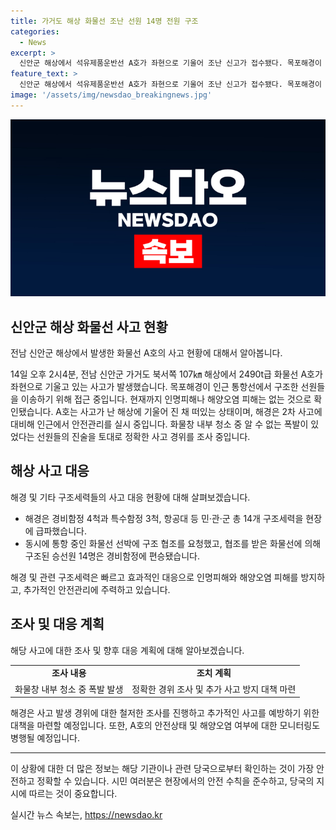 ```yaml
---
title: 가거도 해상 화물선 조난 선원 14명 전원 구조
categories:
  - News
excerpt: >
  신안군 해상에서 석유제품운반선 A호가 좌현으로 기울어 조난 신고가 접수됐다. 목포해경이 선원 구조를 위해 현장에 급파했고, 14명의 승선원은 경비함정에 편승됐다. 현재까지 인명피해나 해양오염 피해는 없는 것으로 확인됐으며, 해경은 2차 사고에 대비해 안전관리를 실시 중이다. 선원들의 진술을 토대로 정확한 사고 경위가 조사 중이다. (150자)
feature_text: >
  신안군 해상에서 석유제품운반선 A호가 좌현으로 기울어 조난 신고가 접수됐다. 목포해경이 선원 구조를 위해 현장에 급파했고, 14명의 승선원은 경비함정에 편승됐다. 현재까지 인명피해나 해양오염 피해는 없는 것으로 확인됐으며, 해경은 2차 사고에 대비해 안전관리를 실시 중이다. 선원들의 진술을 토대로 정확한 사고 경위가 조사 중이다. (150자)
image: '/assets/img/newsdao_breakingnews.jpg'
---
```


<p><img src="/assets/img/newsdao_breakingnews.jpg" alt="pcversion 속보" /></p>

<h2 data-ke-size="size26">신안군 해상 화물선 사고 현황</h2>

<p>전남 신안군 해상에서 발생한 화물선 A호의 사고 현황에 대해서 알아봅니다.</p>

<p data-ke-size="size16">14일 오후 2시4분, 전남 신안군 가거도 북서쪽 107㎞ 해상에서 2490t급 화물선 A호가 좌현으로 기울고 있는 사고가 발생했습니다. 목포해경이 인근 통항선에서 구조한 선원들을 이송하기 위해 접근 중입니다. 현재까지 인명피해나 해양오염 피해는 없는 것으로 확인됐습니다. A호는 사고가 난 해상에 기울어 진 채 떠있는 상태이며, 해경은 2차 사고에 대비해 인근에서 안전관리를 실시 중입니다. 화물창 내부 청소 중 알 수 없는 폭발이 있었다는 선원들의 진술을 토대로 정확한 사고 경위를 조사 중입니다.</p>

<h2 data-ke-size="size26">해상 사고 대응</h2>

<p>해경 및 기타 구조세력들의 사고 대응 현황에 대해 살펴보겠습니다.</p>

<ul>
  <li>해경은 경비함정 4척과 특수함정 3척, 항공대 등 민·관·군 총 14개 구조세력을 현장에 급파했습니다.</li>
  <li>동시에 통항 중인 화물선 선박에 구조 협조를 요청했고, 협조를 받은 화물선에 의해 구조된 승선원 14명은 경비함정에 편승됐습니다.</li>
</ul>

<p data-ke-size="size16">해경 및 관련 구조세력은 빠르고 효과적인 대응으로 인명피해와 해양오염 피해를 방지하고, 추가적인 안전관리에 주력하고 있습니다.</p>

<h2 data-ke-size="size26">조사 및 대응 계획</h2>

<p>해당 사고에 대한 조사 및 향후 대응 계획에 대해 알아보겠습니다.</p>

<table>
  <tr>
    <td style="text-align: center; height: 17px;"><b>조사 내용</b></td>
    <td style="text-align: center; height: 17px;"><b>조치 계획</b></td>
  </tr>
  <tr>
    <td style="text-align: center; height: 17px;">화물창 내부 청소 중 폭발 발생</td>
    <td style="text-align: center; height: 17px;">정확한 경위 조사 및 추가 사고 방지 대책 마련</td>
  </tr>
</table>

<p data-ke-size="size16">해경은 사고 발생 경위에 대한 철저한 조사를 진행하고 추가적인 사고를 예방하기 위한 대책을 마련할 예정입니다. 또한, A호의 안전상태 및 해양오염 여부에 대한 모니터링도 병행될 예정입니다.</p>

<hr>

<p data-ke-size="size16">이 상황에 대한 더 많은 정보는 해당 기관이나 관련 당국으로부터 확인하는 것이 가장 안전하고 정확할 수 있습니다. 시민 여러분은 현장에서의 안전 수칙을 준수하고, 당국의 지시에 따르는 것이 중요합니다.</p>
실시간 뉴스 속보는, <a href="https://newsdao.kr" rel="dofollow">https://newsdao.kr</a>


